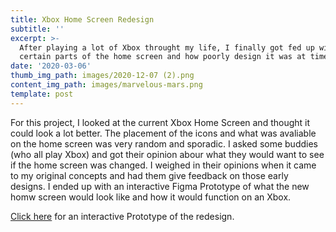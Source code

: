 ```yaml
---
title: Xbox Home Screen Redesign
subtitle: ''
excerpt: >-
  After playing a lot of Xbox throught my life, I finally got fed up with
  certain parts of the home screen and how poorly design it was at time.
date: '2020-03-06'
thumb_img_path: images/2020-12-07 (2).png
content_img_path: images/marvelous-mars.png
template: post
---
```

For this project, I looked at the current Xbox Home Screen and thought it could look a lot better. The placement of the icons and what was avaliable on the home screen was very random and sporadic. I asked some buddies (who all play Xbox) and got their opinion abour what they would want to see if the home screen was changed. I weighed in their opinions when it came to my original concepts and had them give feedback on those early designs. I ended up with an interactive Figma Prototype of what the new homw screen would look like and how it would function on an Xbox.

[Click here](https://www.figma.com/proto/HjCxD8dXdpI9nHErAtmQp0/Proj-4%3A-Hi-Fi?node-id=1%3A2&scaling=min-zoom) for an interactive Prototype of the redesign.